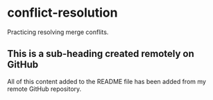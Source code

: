 # conflict-resolution
Practicing resolving merge conflits.

## This is a sub-heading created remotely on GitHub

All of this content added to the README file has been added from my remote GitHub repository.

